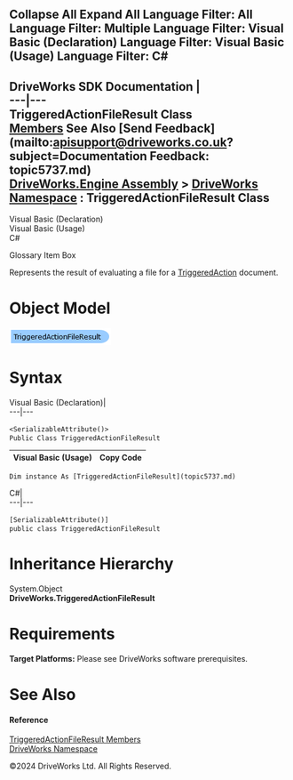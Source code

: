        

 Collapse All Expand All  Language Filter: All  Language Filter: Multiple  Language Filter: Visual Basic (Declaration) Language Filter: Visual Basic (Usage) Language Filter: C#  
---  
DriveWorks SDK Documentation  |   
---|---  
TriggeredActionFileResult Class   
[Members](topic5738.md) See Also [Send Feedback](mailto:apisupport@driveworks.co.uk?subject=Documentation Feedback: topic5737.md)  
[DriveWorks.Engine Assembly](topic2156.md) > [DriveWorks Namespace](topic2159.md) : TriggeredActionFileResult Class  
---  
  
Visual Basic (Declaration)    
Visual Basic (Usage)    
C# 

Glossary Item Box

Represents the result of evaluating a file for a [TriggeredAction](topic5708.md) document. 

# Object Model

![](dotnetdiagramimages/image292.png)

# Syntax

Visual Basic (Declaration)|   
---|---  
      
    
    <SerializableAttribute()>
    Public Class TriggeredActionFileResult   
  
Visual Basic (Usage)| Copy Code  
---|---  
      
    
    Dim instance As [TriggeredActionFileResult](topic5737.md)  
  
C#|   
---|---  
      
    
    [SerializableAttribute()]
    public class TriggeredActionFileResult   
  
# Inheritance Hierarchy

System.Object  
**DriveWorks.TriggeredActionFileResult**  


# Requirements

**Target Platforms:** Please see DriveWorks software prerequisites.

# See Also

#### Reference

[TriggeredActionFileResult Members](topic5738.md)   
[DriveWorks Namespace](topic2159.md)

©2024 DriveWorks Ltd. All Rights Reserved.
